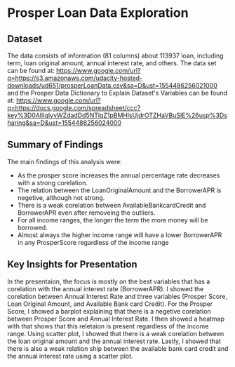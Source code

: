# Prosper Loan Data Exploration

## Dataset
 The data consists of information (81 columns) about 113937 loan, including term, loan original amount, annual interest rate, and others. 
 The data set can be found at: https://www.google.com/url?q=https://s3.amazonaws.com/udacity-hosted-downloads/ud651/prosperLoanData.csv&sa=D&ust=1554486256021000
 and the Prosper Data Dictionary to Explain Dataset's Variables can be found at: https://www.google.com/url?q=https://docs.google.com/spreadsheet/ccc?key%3D0AllIqIyvWZdadDd5NTlqZ1pBMHlsUjdrOTZHaVBuSlE%26usp%3Dsharing&sa=D&ust=1554486256024000

## Summary of Findings
The main findings of this analysis were:
- As the prosper score increases the annual percentage rate decreases with a strong corelation.
- The relation between the LoanOriginalAmount and the BorrowerAPR is negetive, although not strong.
- There is a weak corelation between AvailableBankcardCredit and BorrowerAPR even after removeing the outliers.
- For all income ranges, the longer the term the more money will be borrowed. 
- Almost always the higher income range will have a lower BorrowerAPR in any ProsperScore regardless of the income range

## Key Insights for Presentation
In the presentaion, the focus is mostly on the best variables that has a corelation with the annual interest rate (BorrowerAPR). I showed the corelation between Annual Interest Rate and three variables (Prosper Score, Loan Original Amount, and Available Bank card Credit). For the Prosper Score, I showed a barplot explaining that there is a negetive corelation between Prosper Score and Annual Interest Rate. I then showed a heatmap with that shows that this reletaion is present regardless of the income range. Using scatter plot, I showed that there is a weak corelation between the loan original amount and the annual interest rate. Lastly, I showed that there is also a weak relation ship between the available bank card credit and the annual interest rate using a scatter plot.
